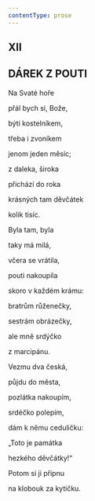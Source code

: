 ```yaml
---
contentType: prose
---
```


## XII  

## DÁREK Z POUTI

Na Svaté hoře  

přál bych si, Bože,

býti kostelníkem,

třeba i zvoníkem

jenom jeden měsíc;

z daleka, široka

přichází do roka

krásných tam děvčátek

kolik tisíc.

Byla tam, byla

taky má milá,

včera se vrátila,

pouti nakoupila

skoro v každém krámu:

bratrům růženečky,

sestrám obrázečky,

ale mně srdýčko

z marcipánu.

Vezmu dva česká,

půjdu do města,

pozlátka nakoupím,

srdéčko polepím,

dám k němu ceduličku:

„Toto je památka

hezkého děvčátky!“

Potom si ji připnu

na klobouk za kytičku.
